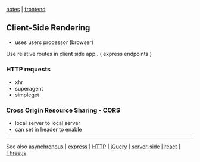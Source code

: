 [notes](notes.md) | [frontend](frontend.md)

## Client-Side Rendering
- uses users processor (browser)

Use relative routes in client side app.. ( express endpoints )


### HTTP requests
- xhr
- superagent
- simpleget


### Cross Origin Resource Sharing - CORS
- local server to local server
- can set in header to enable

---

See also [asynchronous](async.md) | [express](javascript/express.md) | [HTTP](HTTP.md) | [jQuery](javascript/jQuery.md) |  [server-side](server-side.md) | [react](react/react.md) | [Three.js](javascript/threejs.md)
